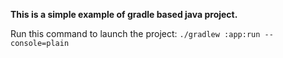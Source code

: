 **This is a simple example of gradle based java project.**

Run this command to launch the project:
`./gradlew :app:run --console=plain`